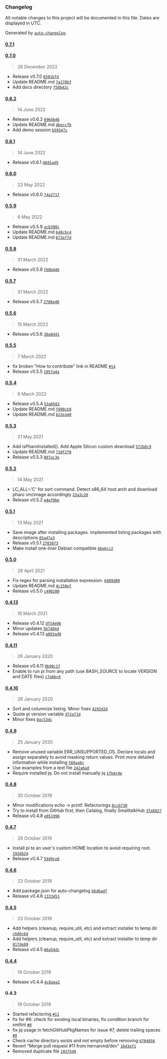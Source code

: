 ### Changelog

All notable changes to this project will be documented in this file. Dates are displayed in UTC.

Generated by [`auto-changelog`](https://github.com/CookPete/auto-changelog).

#### [0.7.1](https://github.com/hernanmd/pi/compare/0.7.0...0.7.1)

#### [0.7.0](https://github.com/hernanmd/pi/compare/0.6.2...0.7.0)

> 26 December 2022

- Release v0.7.0 [`6501bfd`](https://github.com/hernanmd/pi/commit/6501bfd053309770f2480c0a5ef5a6bdd287b72b)
- Update README.md [`7a178bf`](https://github.com/hernanmd/pi/commit/7a178bf800b702077c4ccbc8f3fd6763e149f828)
- Add docs directory [`f58b42c`](https://github.com/hernanmd/pi/commit/f58b42ce338127525107cde377a161a713d55939)

#### [0.6.2](https://github.com/hernanmd/pi/compare/0.6.1...0.6.2)

> 14 June 2022

- Release v0.6.2 [`6964b46`](https://github.com/hernanmd/pi/commit/6964b461b426f07f0e9dd8f016a00b68549927f4)
- Update README.md [`4beccfb`](https://github.com/hernanmd/pi/commit/4beccfb2dfd1666b0f4b259719864cc9166f6a13)
- Add demo session [`b59547c`](https://github.com/hernanmd/pi/commit/b59547c36c54c8b5f63ad17399881ff4aded4430)

#### [0.6.1](https://github.com/hernanmd/pi/compare/0.6.0...0.6.1)

> 14 June 2022

- Release v0.6.1 [`4045ad9`](https://github.com/hernanmd/pi/commit/4045ad9463977153d98c6c7d761598f12365b865)

#### [0.6.0](https://github.com/hernanmd/pi/compare/0.5.9...0.6.0)

> 23 May 2022

- Release v0.6.0 [`74a271f`](https://github.com/hernanmd/pi/commit/74a271f0dbf7cbdf985a540641ba13ff1605fe03)

#### [0.5.9](https://github.com/hernanmd/pi/compare/0.5.8...0.5.9)

> 6 May 2022

- Release v0.5.9 [`acb398c`](https://github.com/hernanmd/pi/commit/acb398c2f28310dce06217794e7dc296942edf07)
- Update README.md [`b48cbc4`](https://github.com/hernanmd/pi/commit/b48cbc4c2ec4db37a5b04b9482be42dca08df1ff)
- Update README.md [`672ef7d`](https://github.com/hernanmd/pi/commit/672ef7de3172ff662c42ac9b12933050590fc66c)

#### [0.5.8](https://github.com/hernanmd/pi/compare/0.5.7...0.5.8)

> 31 March 2022

- Release v0.5.8 [`f60b446`](https://github.com/hernanmd/pi/commit/f60b446bae73bdbf347ec4667477131462bcf3f3)

#### [0.5.7](https://github.com/hernanmd/pi/compare/0.5.6...0.5.7)

> 31 March 2022

- Release v0.5.7 [`2788e40`](https://github.com/hernanmd/pi/commit/2788e409a19f5a47376f5b9e649fedcf904631ae)

#### [0.5.6](https://github.com/hernanmd/pi/compare/0.5.5...0.5.6)

> 15 March 2022

- Release v0.5.6 [`30a8d41`](https://github.com/hernanmd/pi/commit/30a8d41f1ec84e045baf79621457c09c685c04e0)

#### [0.5.5](https://github.com/hernanmd/pi/compare/0.5.4...0.5.5)

> 7 March 2022

- fix broken "How to contribute" link in README [`#14`](https://github.com/hernanmd/pi/pull/14)
- Release v0.5.5 [`105fa4a`](https://github.com/hernanmd/pi/commit/105fa4a5029df7bab5c56bf64c2ff30454308d62)

#### [0.5.4](https://github.com/hernanmd/pi/compare/0.5.3...0.5.4)

> 6 March 2022

- Release v0.5.4 [`53a6582`](https://github.com/hernanmd/pi/commit/53a65824711e7e4e804528a9ef42d9a893682a6c)
- Update README.md [`f890cb9`](https://github.com/hernanmd/pi/commit/f890cb90d6157ba010fe519ed187e36f5b66fbae)
- Update README.md [`b22ea40`](https://github.com/hernanmd/pi/commit/b22ea406dfb8c10d11ac53d14c0214b4f937f8a1)

#### [0.5.3](https://github.com/hernanmd/pi/compare/0.5.2...0.5.3)

> 21 May 2021

- Add isPharoInstalled(). Add Apple Silicon custom download [`572b8c9`](https://github.com/hernanmd/pi/commit/572b8c9e49a316b3c3f912e16bd330e4595d55d4)
- Update README.md [`710f2f0`](https://github.com/hernanmd/pi/commit/710f2f0068a1becca69c78c48096815108ea7c4b)
- Release v0.5.3 [`097ac3e`](https://github.com/hernanmd/pi/commit/097ac3e79a9e06bea3c60c3ef1d6f989b8470ef6)

#### [0.5.2](https://github.com/hernanmd/pi/compare/0.5.1...0.5.2)

> 14 May 2021

- LC_ALL='C' for sort command. Detect x86_64 host arch and download pharo vm/image accordingly [`23a3c20`](https://github.com/hernanmd/pi/commit/23a3c20f673ee52871c61498399cf69810ff1a15)
- Release v0.5.2 [`e4ef9be`](https://github.com/hernanmd/pi/commit/e4ef9bea668df876e87e7806c01fc0f5ef71bec6)

#### [0.5.1](https://github.com/hernanmd/pi/compare/0.5.0...0.5.1)

> 13 May 2021

- Save image after installing packages. Implemented listing packages with descriptions [`85a47a3`](https://github.com/hernanmd/pi/commit/85a47a3aaace8921413a03ab2a8f53efcbcaf009)
- Release v0.5.1 [`2703873`](https://github.com/hernanmd/pi/commit/27038730fd617ebb7a4c64a12b645fcd064af80a)
- Make install one-liner Debian compatible [`46e6cc2`](https://github.com/hernanmd/pi/commit/46e6cc2a9a14702ff6d7b87c11e30f0a8ae0d23a)

#### [0.5.0](https://github.com/hernanmd/pi/compare/0.4.13...0.5.0)

> 28 April 2021

- Fix regex for parsing installation expression. [`6409d09`](https://github.com/hernanmd/pi/commit/6409d090659de33a44daf03ed8854d47df9f3132)
- Update README.md [`4c150ef`](https://github.com/hernanmd/pi/commit/4c150efc130e97d851d6747912dac6c4c734024c)
- Release v0.5.0 [`c490200`](https://github.com/hernanmd/pi/commit/c490200ae940247acfb1a19ef94020c7c5e3ea80)

#### [0.4.13](https://github.com/hernanmd/pi/compare/0.4.11...0.4.13)

> 16 March 2021

- Release v0.4.12 [`df54e06`](https://github.com/hernanmd/pi/commit/df54e06b18019896fc43ec8ba34bacf785f66cb1)
- Minor updates [`567404d`](https://github.com/hernanmd/pi/commit/567404d0831af9cf752b83eae28700d4441953c8)
- Release v0.4.13 [`a093ad9`](https://github.com/hernanmd/pi/commit/a093ad95ffb317cc1a0b33c4921770fb4403e88e)

#### [0.4.11](https://github.com/hernanmd/pi/compare/0.4.10...0.4.11)

> 26 January 2020

- Release v0.4.11 [`9b98c17`](https://github.com/hernanmd/pi/commit/9b98c17caeac7280f3d92f97322fb1a286179546)
- Enable to run pi from any path (use BASH_SOURCE to locate VERSION and DATE files) [`c7abbc6`](https://github.com/hernanmd/pi/commit/c7abbc6612c4fbe19d045a6ed4ec8142e325a026)

#### [0.4.10](https://github.com/hernanmd/pi/compare/0.4.9...0.4.10)

> 26 January 2020

- Sort and columnize listing. Minor fixes [`4292d2d`](https://github.com/hernanmd/pi/commit/4292d2d17e0ab0ad64ffb043638ae7d7904fd5e9)
- Quote pi version variable [`d72a71d`](https://github.com/hernanmd/pi/commit/d72a71d1dbb1979a365a46005176e75563c9552e)
- Minor fixes [`0ac53dc`](https://github.com/hernanmd/pi/commit/0ac53dc9ba6435da1d76c5d2f4de441d1c013acc)

#### [0.4.9](https://github.com/hernanmd/pi/compare/0.4.8...0.4.9)

> 25 January 2020

- Remove unused variable ERR_UNSUPPORTED_OS. Declare locals and assign separately to avoid masking return values. Print more detailed information while installing [`568aa6c`](https://github.com/hernanmd/pi/commit/568aa6cb13bd9671dae2f321f0935fe9483865e7)
- Use examples from a text file [`242a6ad`](https://github.com/hernanmd/pi/commit/242a6ad267f196bd32361a3407cb7252c48b9ba0)
- Require installed jq. Do not install manually jq [`1fb4c9e`](https://github.com/hernanmd/pi/commit/1fb4c9e299afe58931c2219448eaefe6db294002)

#### [0.4.8](https://github.com/hernanmd/pi/compare/0.4.7...0.4.8)

> 30 October 2019

- Minor modifications echo -&gt; printf. Refactorings [`8ccb730`](https://github.com/hernanmd/pi/commit/8ccb730460750e0fafad087e2a8df1ac7d21d273)
- Try to install from GitHub first, then Catalog, finally SmalltalkHub [`3fa8927`](https://github.com/hernanmd/pi/commit/3fa89275cb1e0c594b845285f0674a753f56fefd)
- Release v0.4.8 [`e051996`](https://github.com/hernanmd/pi/commit/e05199691e465bdfde079db9b48bf955253f3b38)

#### [0.4.7](https://github.com/hernanmd/pi/compare/0.4.6...0.4.7)

> 29 October 2019

- Install pi to an user's custom HOME location to avoid requiring root. [`193db24`](https://github.com/hernanmd/pi/commit/193db2482d3fd856a7ebb0c5a51885302aab810d)
- Release v0.4.7 [`59d9ce6`](https://github.com/hernanmd/pi/commit/59d9ce615e48128231a935a8ce943d86674f4996)

#### [0.4.6](https://github.com/hernanmd/pi/compare/0.4.5...0.4.6)

> 23 October 2019

- Add package.json for auto-changelog [`b6d6adf`](https://github.com/hernanmd/pi/commit/b6d6adf552cee06e261c4d43162f003957af2be4)
- Release v0.4.6 [`1333451`](https://github.com/hernanmd/pi/commit/13334519d229ba5b74d52edaa8d4895bda23c39f)

#### [0.4.5](https://github.com/hernanmd/pi/compare/0.4.4...0.4.5)

> 23 October 2019

- Add helpers (cleanup, require_util, etc) and extract installer to temp dir [`c6d6c6d`](https://github.com/hernanmd/pi/commit/c6d6c6d5b8ec961ea157823122f31661bc9480fc)
- Add helpers (cleanup, require_util, etc) and extract installer to temp dir [`817de89`](https://github.com/hernanmd/pi/commit/817de89830aa062d55954e5058332132c3d13fb5)
- Release v0.4.5 [`86a54dc`](https://github.com/hernanmd/pi/commit/86a54dcee216cc2413cb3eaeb4dcfe8e7c9d3172)

#### [0.4.4](https://github.com/hernanmd/pi/compare/0.4.3...0.4.4)

> 19 October 2019

- Release v0.4.4 [`4c8aea2`](https://github.com/hernanmd/pi/commit/4c8aea2940937589c22255acb1eca55c5bdfdd25)

#### 0.4.3

> 19 October 2019

- Started refactoring [`#11`](https://github.com/hernanmd/pi/pull/11)
- fix for #6: check for existing local binaries, fix condition branch for xmllint [`#9`](https://github.com/hernanmd/pi/pull/9)
- fix jq usage in fetchGitHubPkgNames for issue #7, delete trailing spaces [`#8`](https://github.com/hernanmd/pi/pull/8)
- Check cache directory exists and not empty before removing [`6704856`](https://github.com/hernanmd/pi/commit/6704856fa58b3d64aef84dab71609823a8076808)
- Revert "Merge pull request #11 from hernanmd/dev" [`1643ef1`](https://github.com/hernanmd/pi/commit/1643ef1f6d88bb0616e8f100cd452c53506e4588)
- Removed duplicate file [`18375d8`](https://github.com/hernanmd/pi/commit/18375d88f2a175b93cee8f95376252ed4beaefdf)
